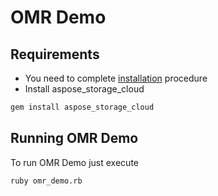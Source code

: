 # OMR Demo

## Requirements

* You need to complete [installation](https://github.com/aspose-omr-cloud/aspose-omr-cloud-demo-data#installation) procedure
* Install aspose_storage_cloud

```sh
gem install aspose_storage_cloud
```


## Running OMR Demo

To run OMR Demo just execute

```sh
ruby omr_demo.rb
```

